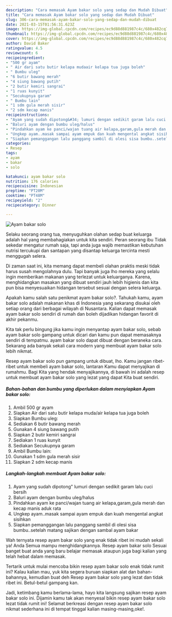 ```yaml
---
description: "Cara memasak Ayam bakar solo yang sedap dan Mudah Dibuat"
title: "Cara memasak Ayam bakar solo yang sedap dan Mudah Dibuat"
slug: 306-cara-memasak-ayam-bakar-solo-yang-sedap-dan-mudah-dibuat
date: 2021-03-15T01:56:31.623Z
image: https://img-global.cpcdn.com/recipes/ec9d88d881987c4c/680x482cq70/ayam-bakar-solo-foto-resep-utama.jpg
thumbnail: https://img-global.cpcdn.com/recipes/ec9d88d881987c4c/680x482cq70/ayam-bakar-solo-foto-resep-utama.jpg
cover: https://img-global.cpcdn.com/recipes/ec9d88d881987c4c/680x482cq70/ayam-bakar-solo-foto-resep-utama.jpg
author: David Baker
ratingvalue: 4.5
reviewcount: 6
recipeingredient:
- "500 gr ayam"
- " Air dari satu butir kelapa mudaair kelapa tua juga boleh"
- " Bumbu uleg"
- "6 butir bawang merah"
- "4 siung bawang putih"
- "2 butir kemiri sangrai"
- "1 ruas kunyit"
- "Secukupnya garam"
- " Bumbu lain"
- "1 sdm gula merah sisir"
- "2 sdm kecap manis"
recipeinstructions:
- "Ayam yang sudah dipotong&#34; lumuri dengan sedikit garam lalu cuci bersih"
- "Baluri ayam dengan bumbu uleg/halus"
- "Pindahkan ayam ke panci/wajan tuang air kelapa,garam,gula merah dan kecap manis aduk rata"
- "Ungkep ayam..masak sampai ayam empuk dan kuah mengental angkat sisihkan"
- "Siapkan pemanggangan lalu panggang sambil di olesi sisa bumbu..setelah matang sajikan dengan sambal ayam bakar"
categories:
- Resep
tags:
- ayam
- bakar
- solo

katakunci: ayam bakar solo 
nutrition: 176 calories
recipecuisine: Indonesian
preptime: "PT20M"
cooktime: "PT48M"
recipeyield: "2"
recipecategory: Dinner

---
```



![Ayam bakar solo](https://img-global.cpcdn.com/recipes/ec9d88d881987c4c/680x482cq70/ayam-bakar-solo-foto-resep-utama.jpg)

Selaku seorang orang tua, menyuguhkan olahan sedap buat keluarga adalah hal yang membahagiakan untuk kita sendiri. Peran seorang ibu Tidak sekedar mengatur rumah saja, tapi anda juga wajib memastikan kebutuhan nutrisi tercukupi dan santapan yang disantap keluarga tercinta mesti menggugah selera.

Di zaman  saat ini, kita memang dapat membeli olahan praktis meski tidak harus susah mengolahnya dulu. Tapi banyak juga lho mereka yang selalu ingin memberikan makanan yang terlezat untuk keluarganya. Karena, menghidangkan masakan yang dibuat sendiri jauh lebih higienis dan kita pun bisa menyesuaikan hidangan tersebut sesuai dengan selera keluarga. 



Apakah kamu salah satu penikmat ayam bakar solo?. Tahukah kamu, ayam bakar solo adalah makanan khas di Indonesia yang sekarang disukai oleh setiap orang dari berbagai wilayah di Nusantara. Kalian dapat memasak ayam bakar solo sendiri di rumah dan boleh dijadikan hidangan favorit di akhir pekanmu.

Kita tak perlu bingung jika kamu ingin menyantap ayam bakar solo, sebab ayam bakar solo gampang untuk dicari dan kamu pun dapat memasaknya sendiri di tempatmu. ayam bakar solo dapat dibuat dengan beraneka cara. Sekarang ada banyak sekali cara modern yang membuat ayam bakar solo lebih nikmat.

Resep ayam bakar solo pun gampang untuk dibuat, lho. Kamu jangan ribet-ribet untuk membeli ayam bakar solo, lantaran Kamu dapat menyajikan di rumahmu. Bagi Kita yang hendak menyajikannya, di bawah ini adalah resep untuk membuat ayam bakar solo yang lezat yang dapat Kita buat sendiri.

<!--inarticleads1-->

##### Bahan-bahan dan bumbu yang diperlukan dalam menyiapkan Ayam bakar solo:

1. Ambil 500 gr ayam
1. Siapkan  Air dari satu butir kelapa muda/air kelapa tua juga boleh
1. Siapkan  Bumbu uleg:
1. Sediakan 6 butir bawang merah
1. Gunakan 4 siung bawang putih
1. Siapkan 2 butir kemiri sangrai
1. Sediakan 1 ruas kunyit
1. Sediakan Secukupnya garam
1. Ambil  Bumbu lain:
1. Gunakan 1 sdm gula merah sisir
1. Siapkan 2 sdm kecap manis




<!--inarticleads2-->

##### Langkah-langkah membuat Ayam bakar solo:

1. Ayam yang sudah dipotong&#34; lumuri dengan sedikit garam lalu cuci bersih
1. Baluri ayam dengan bumbu uleg/halus
1. Pindahkan ayam ke panci/wajan tuang air kelapa,garam,gula merah dan kecap manis aduk rata
1. Ungkep ayam..masak sampai ayam empuk dan kuah mengental angkat sisihkan
1. Siapkan pemanggangan lalu panggang sambil di olesi sisa bumbu..setelah matang sajikan dengan sambal ayam bakar




Wah ternyata resep ayam bakar solo yang enak tidak ribet ini mudah sekali ya! Anda Semua mampu menghidangkannya. Resep ayam bakar solo Sesuai banget buat anda yang baru belajar memasak ataupun juga bagi kalian yang telah hebat dalam memasak.

Tertarik untuk mulai mencoba bikin resep ayam bakar solo enak tidak rumit ini? Kalau kalian mau, yuk kita segera buruan siapkan alat dan bahan-bahannya, kemudian buat deh Resep ayam bakar solo yang lezat dan tidak ribet ini. Betul-betul gampang kan. 

Jadi, ketimbang kamu berlama-lama, hayo kita langsung sajikan resep ayam bakar solo ini. Dijamin kamu tak akan menyesal bikin resep ayam bakar solo lezat tidak rumit ini! Selamat berkreasi dengan resep ayam bakar solo nikmat sederhana ini di tempat tinggal kalian masing-masing,oke!.

